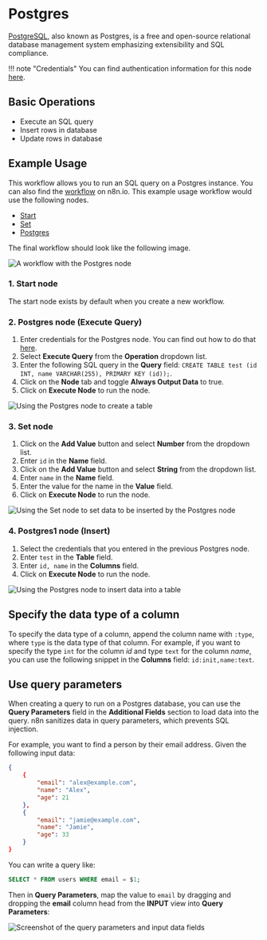 # Postgres

[PostgreSQL](https://www.postgresql.org/), also known as Postgres, is a free and open-source relational database management system emphasizing extensibility and SQL compliance.

!!! note "Credentials"
    You can find authentication information for this node [here](/integrations/credentials/postgres/).


## Basic Operations

* Execute an SQL query
* Insert rows in database
* Update rows in database


## Example Usage

This workflow allows you to run an SQL query on a Postgres instance. You can also find the [workflow](https://n8n.io/workflows/599) on n8n.io. This example usage workflow would use the following nodes.

- [Start](/integrations/core-nodes/n8n-nodes-base.start/)
- [Set](/integrations/core-nodes/n8n-nodes-base.set/)
- [Postgres]()

The final workflow should look like the following image.

![A workflow with the Postgres node](/_images/integrations/nodes/postgres/workflow.png)

### 1. Start node

The start node exists by default when you create a new workflow.

### 2. Postgres node (Execute Query)

1. Enter credentials for the Postgres node. You can find out how to do that [here](/integrations/credentials/postgres/).
2. Select **Execute Query** from the **Operation** dropdown list.
3. Enter the following SQL query in the **Query** field: `CREATE TABLE test (id INT, name VARCHAR(255), PRIMARY KEY (id));`.
4. Click on the **Node** tab and toggle **Always Output Data** to true.
5. Click on **Execute Node** to run the node.

![Using the Postgres node to create a table](/_images/integrations/nodes/postgres/postgres_node.png)

### 3. Set node

1. Click on the **Add Value** button and select **Number** from the dropdown list.
2. Enter `id` in the **Name** field.
3. Click on the **Add Value** button and select **String** from the dropdown list.
4. Enter `name` in the **Name** field.
5. Enter the value for the name in the **Value** field.
6. Click on **Execute Node** to run the node.

![Using the Set node to set data to be inserted by the Postgres node](/_images/integrations/nodes/postgres/set_node.png)

### 4. Postgres1 node (Insert)

1. Select the credentials that you entered in the previous Postgres node.
2. Enter `test` in the **Table** field.
3. Enter `id, name` in the **Columns** field.
4. Click on **Execute Node** to run the node.

![Using the Postgres node to insert data into a table](/_images/integrations/nodes/postgres/postgres1_node.png)



## Specify the data type of a column

To specify the data type of a column, append the column name with `:type`, where `type` is the data type of that column. For example, if you want to specify the type `int` for the column *id* and type `text` for the column *name*, you can use the following snippet in the **Columns** field: `id:init,name:text`.

## Use query parameters

When creating a query to run on a Postgres database, you can use the **Query Parameters** field in the **Additional Fields** section to load data into the query. n8n sanitizes data in query parameters, which prevents SQL injection.

For example, you want to find a person by their email address. Given the following input data:

```json
{
    {
        "email": "alex@example.com",
        "name": "Alex",
        "age": 21 
    },
    {
        "email": "jamie@example.com",
        "name": "Jamie",
        "age": 33 
    }
}
```

You can write a query like:

```sql
SELECT * FROM users WHERE email = $1;
```

Then in **Query Parameters**, map the value to `email` by dragging and dropping the **email** column head from the **INPUT** view into **Query Parameters**:

![Screenshot of the query parameters and input data fields](/_images/integrations/nodes/postgres/use-query-parameters.png)







